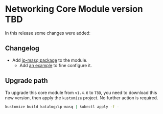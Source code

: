 # Networking Core Module version TBD

In this release some changes were added:

## Changelog

- Add [ip-masq package](../../katalog/ip-masq) to the module.
  - Add [an example](../../examples/configure-ip-masq) to fine configure it.

## Upgrade path

To upgrade this core module from `v1.4.0` to `TBD`, you need to download this new version, then apply the
`kustomize` project. No further action is required.

```bash
kustomize build katalog/ip-masq | kubectl apply -f -
```
